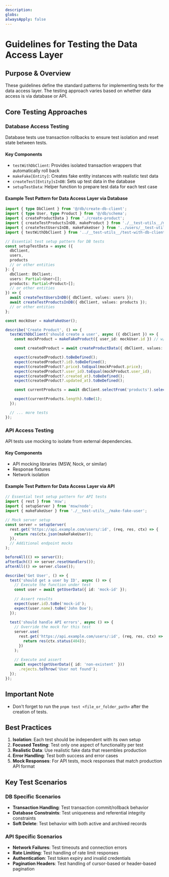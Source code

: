 ```yaml
---
description: 
globs: 
alwaysApply: false
---
```

# Guidelines for Testing the Data Access Layer

## Purpose & Overview
These guidelines define the standard patterns for implementing tests for the data access layer. The testing approach varies based on whether data access is via database or API.

## Core Testing Approaches

### Database Access Testing
Database tests use transaction rollbacks to ensure test isolation and reset state between tests.

#### Key Components
- `testWithDbClient`: Provides isolated transaction wrappers that automatically roll back
- `makeFake[Entity]`: Creates fake entity instances with realistic test data
- `createTest[Entity]sInDB`: Sets up test data in the database
- `setupTestData`: Helper function to prepare test data for each test case

#### Example Test Pattern for Data Access Layer via Database 
```typescript
import { type DbClient } from '@/db/create-db-client';
import { type User, type Product } from '@/db/schema';
import { createProductData } from './create-product';
import { createTestProductsInDB, makeProduct } from './__test-utils__/make-fake-product';
import { createTestUsersInDB, makeFakeUser } from '../users/__test-utils__/make-fake-user';
import { testWithDbClient } from '../__test-utils__/test-with-db-client';

// Essential test setup pattern for DB tests
const setupTestData = async ({
  dbClient,
  users, 
  products
  // or other entities
}: {
  dbClient: DbClient;
  users: Partial<User>[];
  products: Partial<Product>[];
  // or other entities
}) => {
  await createTestUsersInDB({ dbClient, values: users });
  await createTestProductsInDB({ dbClient, values: products });
  // or other entities
};

const mockUser = makeFakeUser();

describe('Create Product', () => {
  testWithDbClient('should create a user', async ({ dbClient }) => {
    const mockProduct = makeFakeProduct({ user_id: mockUser.id }) // w/ Foreign Keys

    const createdProduct = await createProductData({ dbClient, values: mockProduct });

    expect(createdProduct).toBeDefined();
    expect(createdProduct?.id).toBeDefined();
    expect(createdProduct?.price).toEqual(mockProduct.price);
    expect(createdProduct?.user_id).toEqual(mockProduct.user_id);
    expect(createdProduct?.created_at).toBeDefined();
    expect(createdProduct?.updated_at).toBeDefined();

    const currentProducts = await dbClient.selectFrom('products').selectAll().execute();

    expect(currentProducts.length).toBe(1);
  });

  // ... more tests
});
```

### API Access Testing
API tests use mocking to isolate from external dependencies.

#### Key Components
- API mocking libraries (MSW, Nock, or similar)
- Response fixtures
- Network isolation

#### Example Test Pattern for Data Access Layer via API
```typescript
// Essential test setup pattern for API tests
import { rest } from 'msw';
import { setupServer } from 'msw/node';
import { makeFakeUser } from './__test-utils__/make-fake-user';

// Mock server setup
const server = setupServer(
  rest.get('https://api.example.com/users/:id', (req, res, ctx) => {
    return res(ctx.json(makeFakeUser));
  }),
  // Additional endpoint mocks
);

beforeAll(() => server());
afterEach(() => server.resetHandlers());
afterAll(() => server.close());

describe('Get User', () => {
  test('should get a user by ID', async () => {
    // Execute the function under test
    const user = await getUserData({ id: 'mock-id' });
    
    // Assert results
    expect(user.id).toBe('mock-id');
    expect(user.name).toBe('John Doe');
  });
  
  test('should handle API errors', async () => {
    // Override the mock for this test
    server.use(
      rest.get('https://api.example.com/users/:id', (req, res, ctx) => {
        return res(ctx.status(404));
      })
    );
    
    // Execute and assert
    await expect(getUserData({ id: 'non-existent' }))
      .rejects.toThrow('User not found');
  });
});
```

## Important Note
- Don't forget to run the `pnpm test <file_or_folder_path>` after the creation of tests.

## Best Practices

1. **Isolation**: Each test should be independent with its own setup
2. **Focused Testing**: Test only one aspect of functionality per test
3. **Realistic Data**: Use realistic fake data that resembles production
4. **Error Handling**: Test both success and error cases
5. **Mock Responses**: For API tests, mock responses that match production API format

## Key Test Scenarios

### DB Specific Scenarios
- **Transaction Handling**: Test transaction commit/rollback behavior
- **Database Constraints**: Test uniqueness and referential integrity constraints
- **Soft Delete**: Test behavior with both active and archived records

### API Specific Scenarios
- **Network Failures**: Test timeouts and connection errors
- **Rate Limiting**: Test handling of rate limit responses
- **Authentication**: Test token expiry and invalid credentials
- **Pagination Headers**: Test handling of cursor-based or header-based pagination 